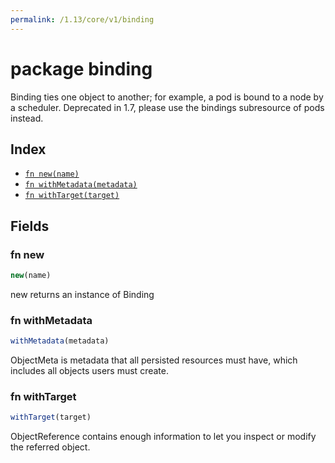 ```yaml
---
permalink: /1.13/core/v1/binding
---
```


# package binding

Binding ties one object to another; for example, a pod is bound to a node by a scheduler. Deprecated in 1.7, please use the bindings subresource of pods instead.

## Index

* [`fn new(name)`](#fn-new)
* [`fn withMetadata(metadata)`](#fn-withmetadata)
* [`fn withTarget(target)`](#fn-withtarget)

## Fields

### fn new

```ts
new(name)
```

new returns an instance of Binding

### fn withMetadata

```ts
withMetadata(metadata)
```

ObjectMeta is metadata that all persisted resources must have, which includes all objects users must create.

### fn withTarget

```ts
withTarget(target)
```

ObjectReference contains enough information to let you inspect or modify the referred object.